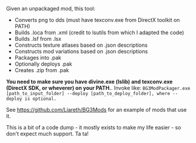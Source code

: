 Given an unpackaged mod, this tool:

* Converts png to dds (must have texconv.exe from DirectX toolkit on PATH)
* Builds .loca from .xml (credit to lsutils from which I adapted the code)
* Builds .lsf from .lsx
* Constructs texture atlases based on .json descriptions
* Constructs mod variations based on .json descriptions
* Packages into .pak
* Optionally deploys .pak
* Creates .zip from .pak

**You need to make sure you have divine.exe (lslib) and texconv.exe (DirectX SDK, or wheverer) on your PATH.**. Invoke like: `BG3ModPackager.exe [path_to_input_folder] --deploy [path_to_deploy_folder], where --deploy is optional.`

See https://github.com/Liareth/BG3Mods for an example of mods that use it.

This is a bit of a code dump - it mostly exists to make my life easier - so don't expect much support. Ta ta!
